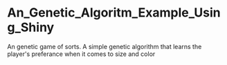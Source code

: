 # An_Genetic_Algoritm_Example_Using_Shiny
An genetic game of sorts. A simple genetic algorithm that learns the player's preferance when it comes to size and color 
